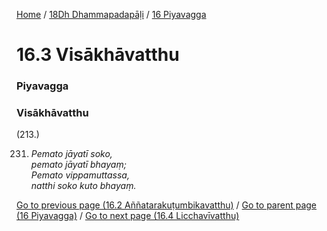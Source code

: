 
[Home](/) / [18Dh Dhammapadapāḷi](/tipitaka/18Dh.md) / [16 Piyavagga](/tipitaka/18Dh/16.md)

# 16.3 Visākhāvatthu

### Piyavagga

### Visākhāvatthu

(213.)

231. _Pemato jāyatī soko,_  
_pemato jāyatī bhayaṃ;_  
_Pemato vippamuttassa,_  
_natthi soko kuto bhayaṃ._  


[Go to previous page (16.2 Aññatarakuṭumbikavatthu)](/tipitaka/18Dh/16/16.2.md) / [Go to parent page (16 Piyavagga)](/tipitaka/18Dh/16.md) / [Go to next page (16.4 Licchavīvatthu)](/tipitaka/18Dh/16/16.4.md)


